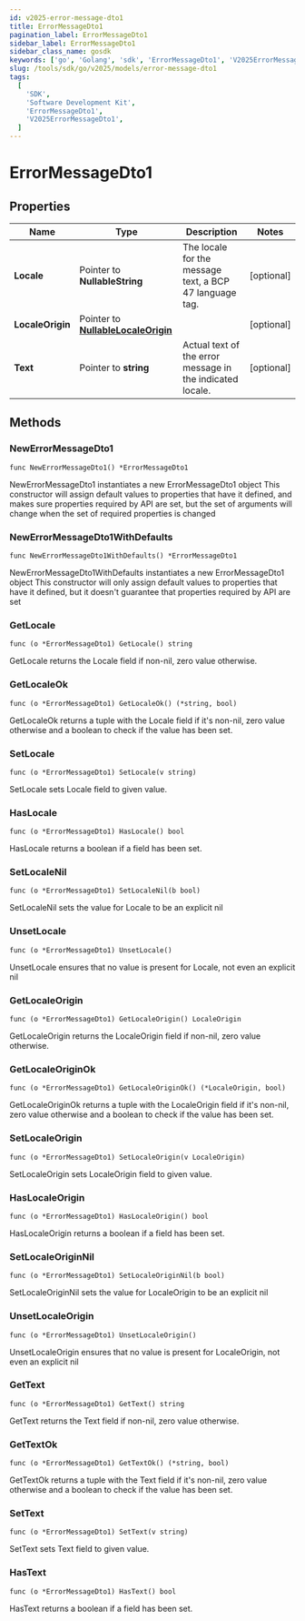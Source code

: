 ```yaml
---
id: v2025-error-message-dto1
title: ErrorMessageDto1
pagination_label: ErrorMessageDto1
sidebar_label: ErrorMessageDto1
sidebar_class_name: gosdk
keywords: ['go', 'Golang', 'sdk', 'ErrorMessageDto1', 'V2025ErrorMessageDto1']
slug: /tools/sdk/go/v2025/models/error-message-dto1
tags:
  [
    'SDK',
    'Software Development Kit',
    'ErrorMessageDto1',
    'V2025ErrorMessageDto1',
  ]
---
```


# ErrorMessageDto1

## Properties

| Name | Type | Description | Notes |
| --- | --- | --- | --- |
| **Locale** | Pointer to **NullableString** | The locale for the message text, a BCP 47 language tag. | [optional] |
| **LocaleOrigin** | Pointer to [**NullableLocaleOrigin**](locale-origin) |  | [optional] |
| **Text** | Pointer to **string** | Actual text of the error message in the indicated locale. | [optional] |

## Methods

### NewErrorMessageDto1

`func NewErrorMessageDto1() *ErrorMessageDto1`

NewErrorMessageDto1 instantiates a new ErrorMessageDto1 object This constructor will assign default values to properties that have it defined, and makes sure properties required by API are set, but the set of arguments will change when the set of required properties is changed

### NewErrorMessageDto1WithDefaults

`func NewErrorMessageDto1WithDefaults() *ErrorMessageDto1`

NewErrorMessageDto1WithDefaults instantiates a new ErrorMessageDto1 object This constructor will only assign default values to properties that have it defined, but it doesn't guarantee that properties required by API are set

### GetLocale

`func (o *ErrorMessageDto1) GetLocale() string`

GetLocale returns the Locale field if non-nil, zero value otherwise.

### GetLocaleOk

`func (o *ErrorMessageDto1) GetLocaleOk() (*string, bool)`

GetLocaleOk returns a tuple with the Locale field if it's non-nil, zero value otherwise and a boolean to check if the value has been set.

### SetLocale

`func (o *ErrorMessageDto1) SetLocale(v string)`

SetLocale sets Locale field to given value.

### HasLocale

`func (o *ErrorMessageDto1) HasLocale() bool`

HasLocale returns a boolean if a field has been set.

### SetLocaleNil

`func (o *ErrorMessageDto1) SetLocaleNil(b bool)`

SetLocaleNil sets the value for Locale to be an explicit nil

### UnsetLocale

`func (o *ErrorMessageDto1) UnsetLocale()`

UnsetLocale ensures that no value is present for Locale, not even an explicit nil

### GetLocaleOrigin

`func (o *ErrorMessageDto1) GetLocaleOrigin() LocaleOrigin`

GetLocaleOrigin returns the LocaleOrigin field if non-nil, zero value otherwise.

### GetLocaleOriginOk

`func (o *ErrorMessageDto1) GetLocaleOriginOk() (*LocaleOrigin, bool)`

GetLocaleOriginOk returns a tuple with the LocaleOrigin field if it's non-nil, zero value otherwise and a boolean to check if the value has been set.

### SetLocaleOrigin

`func (o *ErrorMessageDto1) SetLocaleOrigin(v LocaleOrigin)`

SetLocaleOrigin sets LocaleOrigin field to given value.

### HasLocaleOrigin

`func (o *ErrorMessageDto1) HasLocaleOrigin() bool`

HasLocaleOrigin returns a boolean if a field has been set.

### SetLocaleOriginNil

`func (o *ErrorMessageDto1) SetLocaleOriginNil(b bool)`

SetLocaleOriginNil sets the value for LocaleOrigin to be an explicit nil

### UnsetLocaleOrigin

`func (o *ErrorMessageDto1) UnsetLocaleOrigin()`

UnsetLocaleOrigin ensures that no value is present for LocaleOrigin, not even an explicit nil

### GetText

`func (o *ErrorMessageDto1) GetText() string`

GetText returns the Text field if non-nil, zero value otherwise.

### GetTextOk

`func (o *ErrorMessageDto1) GetTextOk() (*string, bool)`

GetTextOk returns a tuple with the Text field if it's non-nil, zero value otherwise and a boolean to check if the value has been set.

### SetText

`func (o *ErrorMessageDto1) SetText(v string)`

SetText sets Text field to given value.

### HasText

`func (o *ErrorMessageDto1) HasText() bool`

HasText returns a boolean if a field has been set.
